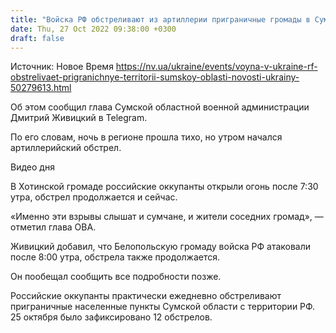 ```yaml
---
title: "Войска РФ обстреливают из артиллерии приграничные громады в Сумской области — глава ОВА"
date: Thu, 27 Oct 2022 09:38:00 +0300
draft: false
---
```

Источник: Новое Время https://nv.ua/ukraine/events/voyna-v-ukraine-rf-obstrelivaet-prigranichnye-territorii-sumskoy-oblasti-novosti-ukrainy-50279613.html


 Об этом сообщил глава Сумской областной военной администрации Дмитрий Живицкий в Telegram.

По его словам, ночь в регионе прошла тихо, но утром начался артиллерийский обстрел.

 Видео дня   

В Хотинской громаде российские оккупанты открыли огонь после 7:30 утра, обстрел продолжается и сейчас.

«Именно эти взрывы слышат и сумчане, и жители соседних громад», — отметил глава ОВА.

Живицкий добавил, что Белопольскую громаду войска РФ атаковали после 8:00 утра, обстрела также продолжается.

Он пообещал сообщить все подробности позже.

Российские оккупанты практически ежедневно обстреливают приграничные населенные пункты Сумской области с территории РФ. 25 октября было зафиксировано 12 обстрелов.
